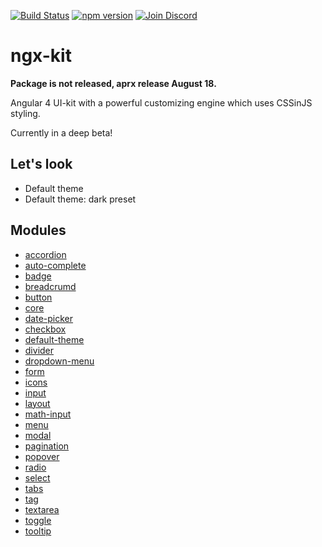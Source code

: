 [![Build Status](https://travis-ci.org/ngx-kit/ngx-kit.svg?branch=master)](https://travis-ci.org/ngx-kit/ngx-kit)
[![npm version](https://badge.fury.io/js/%40ngx-kit%2Fngx-kit.svg)](https://www.npmjs.com/@ngx-kit/ngx-kit)
[![Join Discord](http://ngx-kit.com/_etc/discord-badge.svg)](https://discord.gg/66Tt9WT)

# ngx-kit

**Package is not released, aprx release August 18.**

Angular 4 UI-kit with a powerful customizing engine which uses CSSinJS styling.

Currently in a deep beta!

## Let's look

* Default theme
* Default theme: dark preset

## Modules

* [accordion](./package/src/accordion)
* [auto-complete](./package/src/auto-complete)
* [badge](./package/src/badge)
* [breadcrumd](./package/src/breadcrumd)
* [button](package/src/button)
* [core](./package/src/core)
* [date-picker](./package/src/date-picker)
* [checkbox](./package/src/checkbox)
* [default-theme](./package/src/default-theme)
* [divider](./package/src/divider)
* [dropdown-menu](./package/src/dropdown-menu)
* [form](./package/src/form)
* [icons](./package/src/icons)
* [input](./package/src/input)
* [layout](./package/src/layout)
* [math-input](./package/src/math-input)
* [menu](./package/src/menu)
* [modal](./package/src/modal)
* [pagination](./package/src/pagination)
* [popover](./package/src/popover)
* [radio](./package/src/radio)
* [select](./package/src/select)
* [tabs](./package/src/tabs)
* [tag](./package/src/tag)
* [textarea](./package/src/textarea)
* [toggle](./package/src/toggle)
* [tooltip](./package/src/tooltip)
